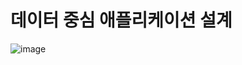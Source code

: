 # 데이터 중심 애플리케이션 설계

![image](https://github.com/user-attachments/assets/8e88955c-eac2-4cc3-add5-8ef0a161173b)
